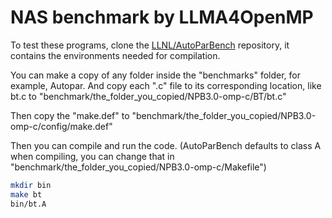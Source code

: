 # NAS benchmark by LLMA4OpenMP

To test these programs, clone the [LLNL/AutoParBench](https://github.com/LLNL/AutoParBench) repository, it contains the environments needed for compilation.

You can make a copy of any folder inside the "benchmarks" folder, for example, Autopar. And copy each ".c" file to its corresponding location, like bt.c to "benchmark/the_folder_you_copied/NPB3.0-omp-c/BT/bt.c"

Then copy the "make.def" to "benchmark/the_folder_you_copied/NPB3.0-omp-c/config/make.def"

Then you can compile and run the code. (AutoParBench defaults to class A when compiling, you can change that in "benchmark/the_folder_you_copied/NPB3.0-omp-c/Makefile")

```bash
mkdir bin
make bt
bin/bt.A
```
